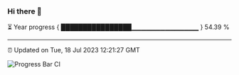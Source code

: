 ### Hi there 👋

⏳ Year progress { ████████████████▁▁▁▁▁▁▁▁▁▁▁▁▁▁ } 54.39 %

---

⏰ Updated on Tue, 18 Jul 2023 12:21:27 GMT

![Progress Bar CI](https://github.com/liununu/liununu/workflows/Progress%20Bar%20CI/badge.svg)
